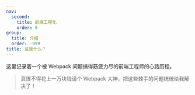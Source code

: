 ```yaml
---
nav:
  second:
    title: 前端工程化
    order: 9
group:
  title: 介绍
  order: -999
title: 这是什么？
---
```


这里记录着一个被 Webpack 问题搞得筋疲力尽的前端工程师的心路历程。

> 真恨不得花上一万块钱请个 Webpack 大神，把这些棘手的问题统统给我解决了！
